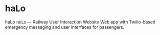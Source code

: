 # haLo
haLo raiLs — Railway User Interaction Website Web app with Twilio-based emergency messaging and user interfaces for passengers.
